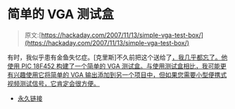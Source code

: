 # 简单的 VGA 测试盒

> 原文:[https://hackaday.com/2007/11/13/simple-vga-test-box/](https://hackaday.com/2007/11/13/simple-vga-test-box/)

有时，我似乎患有金鱼失忆症。[克里斯]不久前把这个送给了[，我几乎都忘了。他使用 PIC 18F452 构建了一个简单的 VGA 测试盒。与使用测试盒相比，我可能更有兴趣使用它将简单的 VGA 输出添加到另一个项目中，但如果您需要小型便携式视频测试信号，它肯定会很方便。](http://www.pyroelectro.com/projects/vga_test_box/index.html)

*   [永久链接](http://www.pyroelectro.com/projects/vga_test_box/index.html)